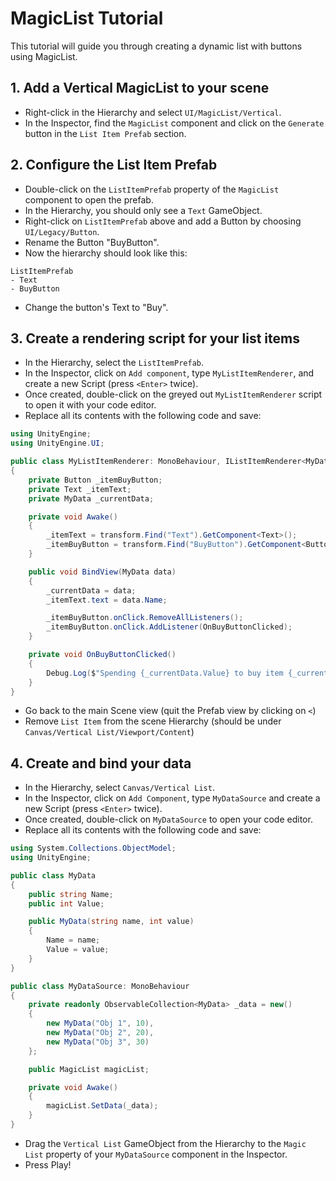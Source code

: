 # MagicList Tutorial

This tutorial will guide you through creating a dynamic list with buttons using MagicList.

## 1. Add a Vertical MagicList to your scene

- Right-click in the Hierarchy and select `UI/MagicList/Vertical`.
- In the Inspector, find the `MagicList` component and click on the `Generate` button in the `List Item Prefab` section.

## 2. Configure the List Item Prefab

- Double-click on the `ListItemPrefab` property of the `MagicList` component to open the prefab.
- In the Hierarchy, you should only see a `Text` GameObject.
- Right-click on `ListItemPrefab` above and add a Button by choosing `UI/Legacy/Button`.
- Rename the Button "BuyButton".
- Now the hierarchy should look like this:
```
ListItemPrefab
- Text
- BuyButton
```
- Change the button's Text to "Buy".

## 3. Create a rendering script for your list items

- In the Hierarchy, select the `ListItemPrefab`.
- In the Inspector, click on `Add component`, type `MyListItemRenderer`, and create a new Script (press `<Enter>` twice).
- Once created, double-click on the greyed out `MyListItemRenderer` script to open it with your code editor.
- Replace all its contents with the following code and save:

```csharp
using UnityEngine;
using UnityEngine.UI;

public class MyListItemRenderer: MonoBehaviour, IListItemRenderer<MyData>
{
    private Button _itemBuyButton;
    private Text _itemText;
    private MyData _currentData;

    private void Awake()
    {
        _itemText = transform.Find("Text").GetComponent<Text>();
        _itemBuyButton = transform.Find("BuyButton").GetComponent<Button>();
    }

    public void BindView(MyData data)
    {
        _currentData = data;
        _itemText.text = data.Name;

        _itemBuyButton.onClick.RemoveAllListeners();
        _itemBuyButton.onClick.AddListener(OnBuyButtonClicked);
    }

    private void OnBuyButtonClicked()
    {
        Debug.Log($"Spending {_currentData.Value} to buy item {_currentData.Name}");
    }
}
```
   
- Go back to the main Scene view (quit the Prefab view by clicking on `<`) 
- Remove `List Item` from the scene Hierarchy (should be under `Canvas/Vertical List/Viewport/Content`)
   
## 4. Create and bind your data

- In the Hierarchy, select `Canvas/Vertical List`.
- In the Inspector, click on `Add Component`, type `MyDataSource` and create a new Script (press `<Enter>` twice).
- Once created, double-click on `MyDataSource` to open your code editor.
- Replace all its contents with the following code and save:

```csharp
using System.Collections.ObjectModel;
using UnityEngine;

public class MyData
{
    public string Name;
    public int Value;

    public MyData(string name, int value)
    {
        Name = name;
        Value = value;
    }
}

public class MyDataSource: MonoBehaviour
{
    private readonly ObservableCollection<MyData> _data = new()
    {
        new MyData("Obj 1", 10),
        new MyData("Obj 2", 20),
        new MyData("Obj 3", 30)
    };

    public MagicList magicList;

    private void Awake()
    {
        magicList.SetData(_data);
    }
}
```

- Drag the `Vertical List` GameObject from the Hierarchy to the `Magic List` property of your `MyDataSource` component in the Inspector.
- Press Play!
